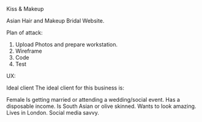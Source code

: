 Kiss & Makeup

Asian Hair and Makeup Bridal Website.

Plan of attack:

1) Upload Photos and prepare workstation.
2) Wireframe
3) Code
4) Test


UX:

Ideal client
The ideal client for this business is:

Female 
Is getting married or attending a wedding/social event.
Has a disposable income.
Is South Asian or olive skinned.
Wants to look amazing.
Lives in London.
Social media savvy.
